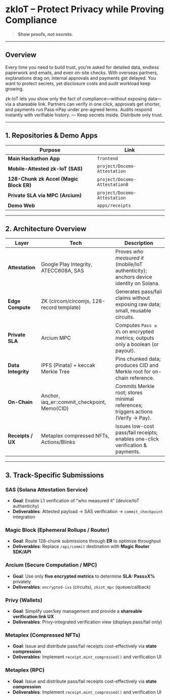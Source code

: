 # zkIoT – Protect Privacy while Proving Compliance

> **Show proofs, not secrets.**


---

## Overview

Every time you need to build trust, you’re asked for detailed data, endless paperwork and emails, and even on-site checks. With overseas partners, explanations drag on; internal approvals and payments get delayed. You want to protect secrets, yet disclosure costs and audit workload keep growing.

zk-IoT lets you show only the fact of compliance—without exposing data—via a shareable link. Partners can verify in one click, approvals get shorter, and payments run Pass→Pay under pre-agreed terms. Audits respond instantly with verifiable history. — Keep secrets inside. Distribute only trust.

---

## 1. Repositories & Demo Apps

| Purpose                                 | Link                   |
| --------------------------------------- | ---------------------- |
| **Main Hackathon App**                  | `frontend`       |
| **Mobile-Attested zk-IoT (SAS)**        | `project/Docomo-Attestation` |
| **128-Chunk zk Accel (Magic Block ER)** | `project/Docomo-Attestation8`          |
| **Private SLA via MPC (Arcium)**        | `project/Docomo-Attestation`         |
| **Demo Web**                            | `apps/receipts`        |

---

## 2. Architecture Overview

| Layer              | Tech                                         | Description                                                                            |
| ------------------ | -------------------------------------------- | -------------------------------------------------------------------------------------- |
| **Attestation**    | Google Play Integrity, ATECC608A, SAS        | Proves *who measured it* (mobile/IoT authenticity); anchors device identity on Solana. |
| **Edge Compute**   | ZK (circom/circomjs, 128-record template)    | Generates pass/fail claims without exposing raw data; small, reusable circuits.        |
| **Private SLA**    | Arcium MPC                                   | Computes `Pass ≥ X%` on encrypted metrics; outputs only a boolean (or payout).         |
| **Data Integrity** | IPFS (Pinata) + keccak Merkle Tree           | Pins chunked data; produces CID and Merkle root for on-chain reference.                |
| **On-Chain**       | Anchor, iaq_er::commit_checkpoint, Memo(CID) | Commits Merkle root; stores minimal references; triggers actions (Verify → Pay).       |
| **Receipts / UX**  | Metaplex compressed NFTs, Actions/Blinks     | Issues low-cost pass/fail receipts; enables one-click verification & payments.         |

---

## 3. Track-Specific Submissions

### SAS (Solana Attestation Service)

* **Goal**: Enable L1 verification of “who measured it” (device/IoT authenticity)
* **Deliverables**: Attested payload → SAS verification → `commit_checkpoint` integration

### Magic Block (Ephemeral Rollups / Router)

* **Goal**: Route 128-chunk submissions through **ER** to optimize throughput
* **Deliverables**: Replace `/api/commit` destination with **Magic Router SDK/API**

### Arcium (Secure Computation / MPC)

* **Goal**: Use only **five encrypted metrics** to determine **SLA: Pass≥X%** privately
* **Deliverables**: `encrypted-ixs` (circuits), `zkiot_mpc` (queue/callback)

### Privy (Wallets)

* **Goal**: Simplify user/key management and provide a **shareable verification link UX**
* **Deliverables**: Privy-integrated verification view (displays pass/fail only)

### Metaplex (Compressed NFTs)

* **Goal**: Issue and distribute pass/fail receipts cost-effectively via **state compression**
* **Deliverables**: Implement `receipt.mint_compressed()` and verification UI

### Metaplex (RPC)

* **Goal**: Issue and distribute pass/fail receipts cost-effectively via **state compression**
* **Deliverables**: Implement `receipt.mint_compressed()` and verification UI

